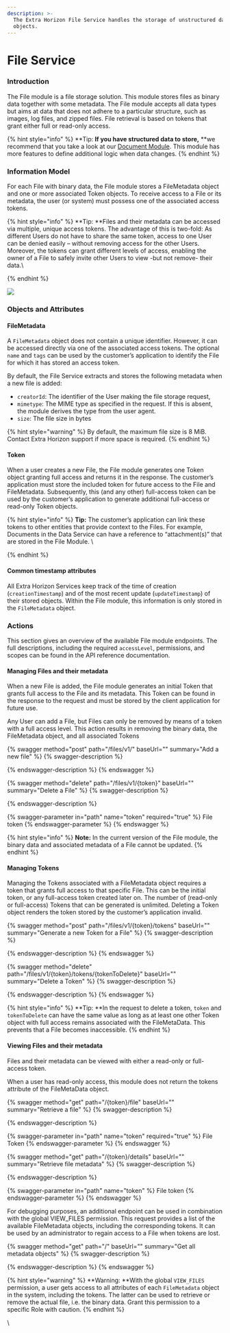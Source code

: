 ```yaml
---
description: >-
  The Extra Horizon File Service handles the storage of unstructured data
  objects.
---
```


# File Service

### Introduction

The File module is a file storage solution. This module stores files as binary data together with some metadata. The File module accepts all data types but aims at data that does not adhere to a particular structure, such as images, log files, and zipped files. File retrieval is based on tokens that grant either full or read-only access.

{% hint style="info" %}
**Tip: **If you have structured data to store,** **we recommend that you take a look at our [Document Module](data-service/). This module has more features to define additional logic when data changes.
{% endhint %}

### Information Model

For each File with binary data, the File module stores a FileMetadata object and one or more associated Token objects. To receive access to a File or its metadata, the user (or system) must possess one of the associated access tokens.&#x20;

{% hint style="info" %}
**Tip: **Files and their metadata can be accessed via multiple, unique access tokens. The advantage of this is two-fold: As different Users do not have to share the same token, access to one User can be denied easily – without removing access for the other Users. Moreover, the tokens can grant different levels of access, enabling the owner of a File to safely invite other Users to view -but not remove- their data.\

{% endhint %}

![](https://lh5.googleusercontent.com/DUFATZ5w5ColZ84RIH6uSgSDhCmWoNVwJJ4dxiWc3xg4rCtID7gvMduietkzLgRn8FmT\_5wtbbD4Gi9O240lTxqm37k2BFdt9It2bLnFMNzBzBRYTfKNdlfnoqtpLSLPdjv8rp8=s0)

&#x20;

### Objects and Attributes

#### FileMetadata

A `FileMetadata` object does not contain a unique identifier. However, it can be accessed directly via one of the associated access tokens. The optional `name` and `tags` can be used by the customer’s application to identify the File for which it has stored an access token.&#x20;

By default, the File Service extracts and stores the following metadata when a new file is added:&#x20;

* `creatorId`: The identifier of the User making the file storage request,
* `mimetype`: The MIME type as specified in the request. If this is absent, the module derives the type from the user agent.
* `size`: The file size in bytes &#x20;

{% hint style="warning" %}
By default, the maximum file size is 8 MiB. Contact Extra Horizon support if more space is required.
{% endhint %}

#### Token

When a user creates a new File, the File module generates one Token object granting full access and returns it in the response. The customer’s application must store the included token for future access to the File and FileMetadata. Subsequently, this (and any other) full-access token can be used by the customer’s application to generate additional full-access or read-only Token objects.&#x20;

{% hint style="info" %}
**Tip:** The customer’s application can link these tokens to other entities that provide context to the Files. For example, Documents in the Data Service can have a reference to “attachment(s)” that are stored in the File Module. \

{% endhint %}

#### Common timestamp attributes

All Extra Horizon Services keep track of the time of creation (`creationTimestamp`) and of the most recent update (`updateTimestamp`) of their stored objects. Within the File module, this information is only stored in the `FileMetadata` object.

### Actions

This section gives an overview of the available File module endpoints. The full descriptions, including the required `accessLevel`, permissions, and scopes can be found in the API reference documentation.

#### Managing Files and their metadata

When a new File is added, the File module generates an initial Token that grants full access to the File and its metadata. This Token can be found in the response to the request and must be stored by the client application for future use.&#x20;

Any User can add a File, but Files can only be removed by means of a token with a full access level. This action results in removing the binary data, the FileMetadata object, and all associated Tokens



{% swagger method="post" path="/files/v1/" baseUrl="" summary="Add a new file" %}
{% swagger-description %}

{% endswagger-description %}
{% endswagger %}

{% swagger method="delete" path="/files/v1/{token}" baseUrl="" summary="Delete a File" %}
{% swagger-description %}

{% endswagger-description %}

{% swagger-parameter in="path" name="token" required="true" %}
File token
{% endswagger-parameter %}
{% endswagger %}

{% hint style="info" %}
**Note:** In the current version of the File module, the binary data and associated metadata of a File cannot be updated.
{% endhint %}

#### Managing Tokens

Managing the Tokens associated with a FileMetadata object requires a token that grants full access to that specific File. This can be the initial token, or any full-access token created later on. The number of (read-only or full-access) Tokens that can be generated is unlimited. Deleting a Token object renders the token stored by the customer’s application invalid.

{% swagger method="post" path="/files/v1/{token}/tokens" baseUrl="" summary="Generate a new Token for a File" %}
{% swagger-description %}

{% endswagger-description %}
{% endswagger %}

{% swagger method="delete" path="/files/v1/{token}/tokens/{tokenToDelete}" baseUrl="" summary="Delete a Token" %}
{% swagger-description %}

{% endswagger-description %}
{% endswagger %}

{% hint style="info" %}
**Tip: **In the request to delete a token, `token` and `tokenToDelete` can have the same value as long as at least one other Token object with full access remains associated with the FileMetaData. This prevents that a File becomes inaccessible.&#x20;
{% endhint %}

#### Viewing Files and their metadata

Files and their metadata can be viewed with either a read-only or full-access token.&#x20;

When a user has read-only access, this module does not return the tokens attribute of the FileMetaData object.

{% swagger method="get" path="/{token}/file" baseUrl="" summary="Retrieve a file" %}
{% swagger-description %}

{% endswagger-description %}

{% swagger-parameter in="path" name="token" required="true" %}
File Token
{% endswagger-parameter %}
{% endswagger %}

{% swagger method="get" path="/{token}/details" baseUrl="" summary="Retrieve file metadata" %}
{% swagger-description %}

{% endswagger-description %}

{% swagger-parameter in="path" name="token" %}
File token
{% endswagger-parameter %}
{% endswagger %}

For debugging purposes, an additional endpoint can be used in combination with the global VIEW\_FILES permission. This request provides a list of the available FileMetadata objects, including the corresponding tokens. It can be used by an administrator to regain access to a File when tokens are lost.&#x20;

{% swagger method="get" path="/" baseUrl="" summary="Get all metadata objects" %}
{% swagger-description %}

{% endswagger-description %}
{% endswagger %}

{% hint style="warning" %}
**Warning: **With the global `VIEW_FILES` permission, a user gets access to all attributes of each `FileMetadata` object in the system, including the tokens. The latter can be used to retrieve or remove the actual file, i.e. the binary data. Grant this permission to a specific Role with caution.
{% endhint %}

\
